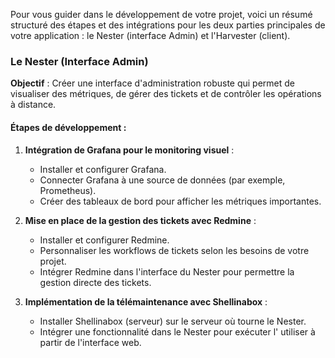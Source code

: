 Pour vous guider dans le développement de votre projet, voici un résumé structuré des étapes et des intégrations pour les deux parties principales de votre application : le Nester (interface Admin) et l'Harvester (client).

### Le Nester (Interface Admin)

**Objectif** : Créer une interface d'administration robuste qui permet de visualiser des métriques, de gérer des tickets et de contrôler les opérations à distance.

#### Étapes de développement :

1. **Intégration de Grafana pour le monitoring visuel** :
   - Installer et configurer Grafana.
   - Connecter Grafana à une source de données (par exemple, Prometheus).
   - Créer des tableaux de bord pour afficher les métriques importantes.

2. **Mise en place de la gestion des tickets avec Redmine** :
   - Installer et configurer Redmine.
   - Personnaliser les workflows de tickets selon les besoins de votre projet.
   - Intégrer Redmine dans l'interface du Nester pour permettre la gestion directe des tickets.

3. **Implémentation de la télémaintenance avec Shellinabox** :
   - Installer Shellinabox (serveur) sur le serveur où tourne le Nester.
   - Intégrer une fonctionnalité dans le Nester pour exécuter l' utiliser à partir de l'interface web.

